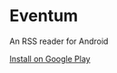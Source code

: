 # Eventum
An RSS reader for Android

[Install on Google Play](https://play.google.com/store/apps/details?id=iuliiaponomareva.eventum)
